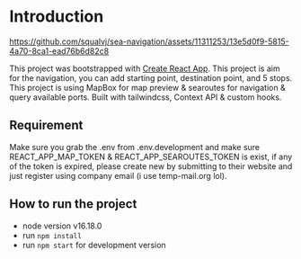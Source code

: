 # Introduction


https://github.com/squalvj/sea-navigation/assets/11311253/13e5d0f9-5815-4a70-8ca1-ead76b6d82c8


This project was bootstrapped with [Create React App](https://github.com/facebook/create-react-app).
This project is aim for the navigation, you can add starting point, destination point, and 5 stops.
This project is using MapBox for map preview & searoutes for navigation & query available ports.
Built with tailwindcss, Context API & custom hooks.

## Requirement
Make sure you grab the .env from .env.development and make sure REACT_APP_MAP_TOKEN & REACT_APP_SEAROUTES_TOKEN is exist, if any of the token is expired, please create new by submitting to their website and just register using company email (i use temp-mail.org lol).

## How to run the project
- node version v16.18.0
- run `npm install`
- run `npm start` for development version

